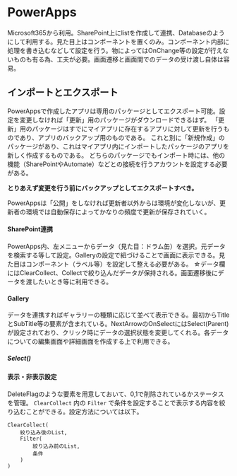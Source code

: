 # PowerApps

Microsoft365から利用。SharePoint上にlistを作成して連携、Databaseのようにして利用する。見た目上はコンポーネントを置くのみ。コンポーネント内部に処理を書き込むなどして設定を行う。物によってはOnChange等の設定が行えないものも有る為、工夫が必要。画面遷移と画面間でのデータの受け渡し自体は容易。

## インポートとエクスポート

PowerAppsで作成したアプリは専用のパッケージとしてエクスポート可能。設定を変更しなければ「更新」用のパッケージがダウンロードできるはず。
「更新」用のパッケージはすでにマイアプリに存在するアプリに対して更新を行うものであり、アプリのバックアップ用のものである。
これと別に「新規作成」のパッケージがあり、これはマイアプリ内にインポートしたパッケージのアプリを新しく作成するものである。
どちらのパッケージでもインポート時には、他の機能（SharePointやAutomate）などとの接続を行うアカウントを設定する必要がある。

__とりあえず変更を行う前にバックアップとしてエクスポートすべき。__

PowerAppsは「公開」をしなければ更新者以外からは環境が変化しないが、更新者の環境では自動保存によってかなりの頻度で更新が保存されていく。

#### SharePoint連携

PowerApps内、左メニューからデータ（見た目：ドラム缶）を選択。元データを検索する等して設定。Galleryの設定で紐づけることで画面に表示できる。見た目はコンポーネント（ラベル等）を設定して整える必要がある。
☆データ欄にはClearCollect、Collectで絞り込んだデータが保持される。画面遷移後にデータを渡したいとき等に利用できる。

#### Gallery

データを連携すればギャラリーの種類に応じて並べて表示できる。最初からTitleとSubTitle等の要素が含まれている。NextArrowのOnSelectにはSelect(Parent)が設定されており、クリック時にデータの選択状態を変更してくれる。各データについての編集画面や詳細画面を作成する上で利用できる。

##### Select()

#### 表示・非表示設定

DeleteFlagのような要素を用意しておいて、0,1で削除されているかステータスを管理。 `ClearCollect` 内の `Filter` で条件を設定することで表示する内容を絞り込むことができる。設定方法については以下。

```
ClearCollect(
    絞り込み後のList,
    Filter(
        絞り込み前のList,
        条件
    )
)
```

